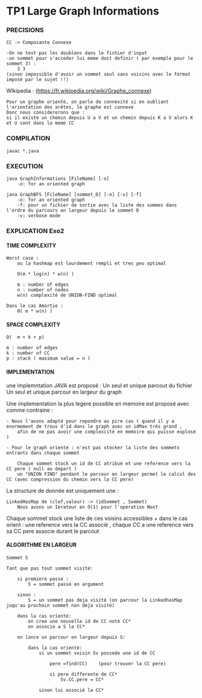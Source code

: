 # TP1 Large Graph Informations

### PRECISIONS

	CC -> Composante Connexe

	-On ne test pas les doublons dans le fichier d'input
	-un sommet pour s'acceder lui meme doit definir ( par exemple pour le sommet 3) :
		3 3
	(sinon impossible d'avoir un sommet seul sans voisins avec le format imposé par le sujet !!)

WIkipedia : (https://fr.wikipedia.org/wiki/Graphe_connexe)

	Pour un graphe orienté, on parle de connexité si en oubliant l'orientation des arêtes, le graphe est connexe
	Donc nous considererons que :
	si il existe un chemin depuis U a V et un chemin depuis K a V alors K et U sont dans la meme CC



### COMPILATION

	javac *.java


### EXECUTION

	java GraphInformations [FileName] [-o]
		-o: for an oriented graph

	java GraphBFS [FileName] [sommet_D] [-o] [-v] [-f]
		-o: for an oriented graph
		-f: pour un fichier de sortie avec la liste des sommes dans l'ordre du parcours en largeur depuis le sommet D
		-v: verbose mode



### EXPLICATION Exo2



#### TIME COMPLEXITY

	Worst case :
		ou la hashmap est lourdement rempli et tres peu optimal

		O(m * log(n) * w(n) ) 

	  	m : number of edges
	  	n : number of nodes
	  	w(n) complexité de UNION-FIND optimal
	 
	Dans le cas Amortie :
		0( m * w(n) )



#### SPACE COMPLEXITY


	O(  m + k + p)
	
	m : number of edges
	k : number of CC
	p : stack ( maximum value = n )




#### IMPLEMENTATION

une implemntation JAVA est proposé :
	Un seul et unique parcout du fichier 
	Un seul et unique parcour en largeur du graph

Une implementation la plus legere possible en memoire est proposé avec comme contraine :

	- Nous l'avons adapté pour repondre au pire cas ( quand il y a enormement de trous d'id dans le graph avec un idMax trés grand ,
		afin de ne pas avoir une complexcité en memoire qui puisse explosé )

	- Pour le graph orienté : n'est pas stocker la liste des sommets entrants dans chaque sommet

		Chaque sommet stock un id de CC atribué et une reference vers la CC pere ( null au depart )
		un "UNION FIND" pendant le parcour en largeur permet le calcul des CC (avec compression du chemin vers la CC pere)


La structure de donnée est uniquement une :

	LinkedHasMap de (clef,valeur) -> (idSommet , Sommet)
		Nous avons un Ierateur en O(1) pour l'operation Next


Chaque sommet stock une liste de ces voisins accessibles 
		+ dans le cas orient :
			 une reference vers la CC associé , chaque CC a une reference vers sa CC pere associe durant le parcout



#### ALGORITHME EN LARGEUR


	Sommet S

	Tant que pas tout sommet visité:

		si premiere passe :
			S = sommet passé en argument

		sinon :
			S = un sommet pas deja visité (on parcour la LinkedhasMap juqu'au prochain sommet non deja visité)

		dans la cas orienté:
			on cree une nouvelle id de CC noté CC*
			on associe a S la CC*

		on lance un parcour en largeur depuis S:

			dans la cas orienté:
				si un sommet voisin Sv possede une id de CC
					
					pere =find(CC)    (pour trouver la CC pere)
					
					si pere differente de CC*
						Sv.CC.pere = CC*

				sinon lui associé la CC*
